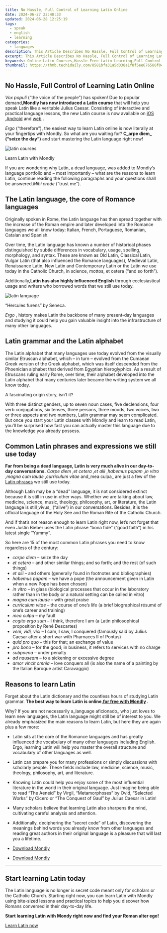```yaml
---
title: No Hassle, Full Control of Learning Latin Online
date: 2024-06-27 22:48:33
updated: 2024-06-28 12:25:19
tags:
  - speak
  - english
  - learning
categories:
  - languages
description: This Article Describes No Hassle, Full Control of Learning Latin Online
excerpt: This Article Describes No Hassle, Full Control of Learning Latin Online
keywords: Online Latin Courses,Hassle-Free Latin Learning,Full Control Over Language Acquisition,Latin Online Education,Learn Latin with Ease,Accessible Latin Learning Online,Digital Latin Masterclass
thumbnail: https://thmb.techidaily.com/8581bfa31a5d038a1f8f5ee676586f0437981f1b9f6527b07717a27989fe2446.jpg
---
```


## No Hassle, Full Control of Learning Latin Online

_Vox populi_ (“the voice of the people”) has spoken! Due to popular demand,**Mondly has now introduced a Latin course** that will help you speak Latin like a veritable Julius Caesar. Consisting of interactive and practical language lessons, the new Latin course is now available on [iOS](https://app.adjust.io/5ixfg4k?campaign=blog-post-id-4492&fallback=https%3A%2F%2Fapp.mondly.com?avangate%5Fsrc=blog-post-id-4492?mother%5Flang=en%5Fus?target%5Flang=la&redirect%5Fandroid=https%3A%2F%2Fplay.google.com%2Fstore%2Fapps%2Fdetails%3Fid%3Dcom.atistudios.mondly.languages&redirect%5Fios=https%3A%2F%2Fitunes.apple.com%2Fapp%2Fid987873536&redirect%5Fmacos=https%3A%2F%2Fapp.mondly.com?avangate%5Fsrc=blog-post-id-4492?mother%5Flang=en%5Fus?target%5Flang=la) ,[Android](https://app.adjust.io/5ixfg4k?campaign=blog-post-id-4492&fallback=https%3A%2F%2Fapp.mondly.com?avangate%5Fsrc=blog-post-id-4492?mother%5Flang=en%5Fus?target%5Flang=la&redirect%5Fandroid=https%3A%2F%2Fplay.google.com%2Fstore%2Fapps%2Fdetails%3Fid%3Dcom.atistudios.mondly.languages&redirect%5Fios=https%3A%2F%2Fitunes.apple.com%2Fapp%2Fid987873536&redirect%5Fmacos=https%3A%2F%2Fapp.mondly.com?avangate%5Fsrc=blog-post-id-4492?mother%5Flang=en%5Fus?target%5Flang=la) and [web](https://app.adjust.io/5ixfg4k?campaign=blog-post-id-4492&fallback=https%3A%2F%2Fapp.mondly.com?avangate%5Fsrc=blog-post-id-4492?mother%5Flang=en%5Fus?target%5Flang=la&redirect%5Fandroid=https%3A%2F%2Fplay.google.com%2Fstore%2Fapps%2Fdetails%3Fid%3Dcom.atistudios.mondly.languages&redirect%5Fios=https%3A%2F%2Fitunes.apple.com%2Fapp%2Fid987873536&redirect%5Fmacos=https%3A%2F%2Fapp.mondly.com?avangate%5Fsrc=blog-post-id-4492?mother%5Flang=en%5Fus?target%5Flang=la) .

_Ergo_ (“therefore”), the easiest way to learn Latin online is now literally at your fingertips with Mondly. So what are you waiting for? **C_arpe diem_ (“seize the day”)** and start mastering the Latin language right now!

![latin courses](https://edge.mondly.com/blog/wp-content/uploads/2020/02/latin-courses-277x600.jpg "This Is The Easiest Way To Learn Latin Online 2")

 Learn Latin with Mondly

 If you are wondering why Latin, a dead language, was added to Mondly’s language portfolio and – most importantly – what are the reasons to learn Latin, continue reading the following paragraphs and your questions shall be answered._Mihi crede‌_ (“trust me”).

## The Latin language, the core of Romance languages

 Originally spoken in Rome, the Latin language has then spread together with the increase of the Roman empire and later developed into the Romance languages we all know today: Italian, French, Portuguese, Romanian, Catalan and Spanish.

 Over time, the Latin language has known a number of historical phases distinguished by subtle differences in vocabulary, usage, spelling, morphology, and syntax. These are known as Old Latin, Classical Latin, Vulgar Latin (that also influenced the Romance languages), Medieval Latin, Renaissance Latin, New Latin and Contemporary Latin or the Latin we use today in the Catholic Church, in science, mottos, et cetera (“and so forth”).

 Additionally,**Latin has also highly influenced English** through ecclesiastical usage and writers who borrowed words that we still use today.

![latin language](https://edge.mondly.com/blog/wp-content/uploads/2020/02/latin-language-600x450.jpg "This Is The Easiest Way To Learn Latin Online 3")

 “Hercules furens” by Seneca.

_Ergo_ , history makes Latin the backbone of many present-day languages and studying it could help you gain valuable insight into the infrastructure of many other languages.

## Latin grammar and the Latin alphabet

 The Latin alphabet that many languages use today evolved from the visually similar Etruscan alphabet, which – in turn – evolved from the Cumaean Greek version of the Greek alphabet, which was itself descended from the Phoenician alphabet that derived from Egyptian hieroglyphics. As a result of Etruscans ruling early Rome, over time, their alphabet developed into the Latin alphabet that many centuries later became the writing system we all know today.

A fascinating origin story, isn’t it?

 With three distinct genders, up to seven noun cases, five declensions, four verb conjugations, six tenses, three persons, three moods, two voices, two or three aspects and two numbers, Latin grammar may seem complicated. But once you start your Latin classes with Mondly and learn to read Latin, you’ll be surprised how fast you can actually master this language due to the knowledge you already possess.

## Common Latin phrases and expressions we still use today

 **Far from being a dead language, Latin is very much alive in our day-to-day conversations.** _Carpe diem_ ,_et cetera_ ,_et alii_ ,_habemus papam_ ,_in vitro_ ,_magna cum laude_ ,_curriculum vitae_ and_mea culpa_ are just a few of the [Latin phrases](https://shop.mondly.com/affiliate.php?ACCOUNT=ATISTUDI&AFFILIATE=108875&PATH=https://www.mondly.com?AFFILIATE=108875) we still use today.

 Although Latin may be a “dead” language, it is not considered extinct because it is still in use in other ways. Whether we are talking about law, medicine, science, music, theology, philosophy, art, or literature, the Latin language is still_vivus_ (“alive”) in our conversations. Besides, it is the official language of the Holy See and the Roman Rite of the Catholic Church.

 And if that’s not reason enough to learn Latin right now, let’s not forget that even Justin Bieber uses the Latin phrase “bona fide” (“good faith”) in his latest single “Yummy”.

 So here are 15 of the most common Latin phrases you need to know regardless of the century:

* _carpe diem_ – seize the day
* _et cetera_ – and other similar things; and so forth; and the rest (of such things)
* _et alii_ – and others (generally found in footnotes and bibliographies)
* _habemus papam_ – we have a pope (the announcement given in Latin when a new Pope has been chosen)
* _in vitro_ – in glass (biological processes that occur in the laboratory rather than in the body or a natural setting can be called in vitro)
* _magna cum laude_ – with great praise
* _curriculum vitae_ – the course of one’s life (a brief biographical résumé of one’s career and training)
* _mea culpa_ – my fault
* _cogito ergo sum_ – I think, therefore I am (a Latin philosophical proposition by René Descartes)
* _veni, vidi, vici_ – I cam, I‌ saw, I conquered (famously said by Julius Caesar after a short war with Pharnaces II of Pontus)
* _quid pro quo_ – this for that; an exchange of value
* _pro bono_ – for the good; in business, it refers to services with no charge
* _subpoena_ – under penalty
* _ad nauseam_ – to a sickening or excessive degree
* _amor vincit omnia_ – love conquers all (is also the name of a painting by the Italian Baroque artist Caravaggio)

## Reasons to learn Latin

 Forget about the Latin dictionary and the countless hours of studying Latin grammar. **The best way to learn Latin is online,[for free with Mondly](https://app.adjust.io/5ixfg4k?campaign=blog-post-id-4492&fallback=https%3A%2F%2Fapp.mondly.com?avangate%5Fsrc=blog-post-id-4492?mother%5Flang=en%5Fus?target%5Flang=la&redirect%5Fandroid=https%3A%2F%2Fplay.google.com%2Fstore%2Fapps%2Fdetails%3Fid%3Dcom.atistudios.mondly.languages&redirect%5Fios=https%3A%2F%2Fitunes.apple.com%2Fapp%2Fid987873536&redirect%5Fmacos=https%3A%2F%2Fapp.mondly.com?avangate%5Fsrc=blog-post-id-4492?mother%5Flang=en%5Fus?target%5Flang=la) .**

 Why? If you are not necessarily a_language aficionado_ who just loves to learn new languages, the Latin language might still be of interest to you. We already emphasized the main reasons to learn Latin, but here they are again plus a few more:

* Latin sits at the core of the Romance languages and has greatly influenced the vocabulary of many other languages including English. Ergo, learning Latin will help you master the overall structure and vocabulary of other languages as well.
* Latin can prepare you for many professions or simply discussions with scholarly people. These fields include law, medicine, science, music, theology, philosophy, art, and literature.
* Knowing Latin could help you enjoy some of the most influential literature in the world in their original language. Just imagine being able to read “The Aeneid” by Virgil, “Metamorphoses” by Ovid, “Selected Works” by Cicero or “The Conquest of Gaul” by Julius Caesar in Latin!
* Many scholars believe that learning Latin also sharpens the mind, cultivating careful analysis and attention.
* Additionally, deciphering the “secret code” of Latin, discovering the meanings behind words you already know from other languages and reading great authors in their original language is a pleasure that will last you a lifetime.

* [Download Mondly](https://www.facebook.com/sharer/sharer.php?u=https%3A%2F%2Fwww.mondly.com%2Fblog%2Feasiest-way-to-learn-latin-online%2F&t=This+Is+the+Easiest+Way+to+Learn+Latin+Online "Share on Facebook")
* [Download Mondly](https://shop.mondly.com/affiliate.php?ACCOUNT=ATISTUDI&AFFILIATE=108875&PATH=https://www.mondly.com?AFFILIATE=108875)

---

## Start learning Latin today

 The Latin language is no longer is secret code meant only for scholars or the Catholic Church. Starting right now, you can learn Latin with Mondly using bite-sized lessons and practical topics to help you discover how Romans conversed in their day-to-day life.

 **Start learning Latin with Mondy right now and find your Roman alter ego!**

[Learn Latin now](https://shop.mondly.com/affiliate.php?ACCOUNT=ATISTUDI&AFFILIATE=108875&PATH=https://www.mondly.com?AFFILIATE=108875)

<ins class="adsbygoogle"
     style="display:block"
     data-ad-format="autorelaxed"
     data-ad-client="ca-pub-7571918770474297"
     data-ad-slot="1223367746"></ins>



<ins class="adsbygoogle"
     style="display:block"
     data-ad-client="ca-pub-7571918770474297"
     data-ad-slot="8358498916"
     data-ad-format="auto"
     data-full-width-responsive="true"></ins>
